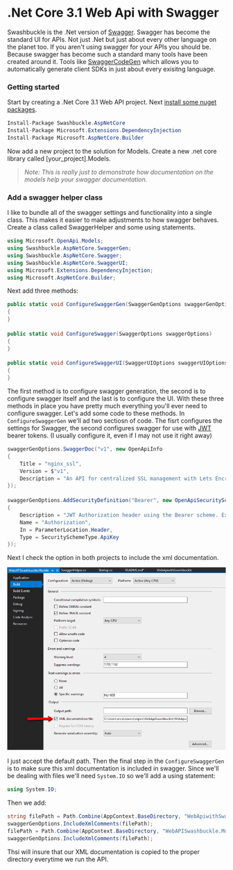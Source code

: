 # .Net Core 3.1 Web Api with Swagger
Swashbuckle is the .Net version of [Swagger](https://swagger.io/).
Swagger has become the standard UI for APIs.
Not just .Net but just about every other language on 
the planet too. If you aren't using swagger for your APIs 
you should be. Because swagger has become such a standard
many tools have been created around it. Tools like
[SwaggerCodeGen](https://swagger.io/tools/swagger-codegen/) 
which allows you to automatically 
generate client SDKs in just about every exisitng language. 

### Getting started
Start by creating a .Net Core 3.1 Web API project.
Next [install some nuget packages](https://docs.microsoft.com/en-us/nuget/quickstart/install-and-use-a-package-in-visual-studio).

``` csharp
Install-Package Swashbuckle.AspNetCore
Install-Package Microsoft.Extensions.DependencyInjection
Install-Package Microsoft.AspNetCore.Builder
```
Now add a new project to the solution for Models.
Create a new .net core library called [your_project].Models.

>*Note: This is really just to demonstrate how documentation* 
>*on the models help your swagger documentation.*

### Add a swagger helper class
I like to bundle all of the swagger settings and functionality 
into a single class. This makes it easier to make adjustments
to how swagger behaves. Create a class called SwaggerHelper
and some using statements.

``` csharp
using Microsoft.OpenApi.Models;
using Swashbuckle.AspNetCore.SwaggerGen;
using Swashbuckle.AspNetCore.Swagger;
using Swashbuckle.AspNetCore.SwaggerUI;
using Microsoft.Extensions.DependencyInjection;
using Microsoft.AspNetCore.Builder;
```

Next add three methods:

``` csharp
public static void ConfigureSwaggerGen(SwaggerGenOptions swaggerGenOptions)
{
}

public static void ConfigureSwagger(SwaggerOptions swaggerOptions)
{
}

public static void ConfigureSwaggerUI(SwaggerUIOptions swaggerUIOptions)
{
}
```

The first method is to configure swagger generation, the second
is to configure swagger itself and the last is to configure
the UI. With these three methods in place you have pretty
much everything you'll ever need to configure swagger.
Let's add some code to these methods. In `ConfigureSwaggerGen`
we'll ad two sectiosn of code. The fisrt configures the settings
for Swagger, the second configures swagger for use with [JWT](https://jwt.io/) bearer
tokens. (I usually configure it, even if I may not use it right away)

``` csharp
swaggerGenOptions.SwaggerDoc("v1", new OpenApiInfo
{
    Title = "nginx_ssl",
    Version = $"v1",
    Description = "An API for centralized SSL management with Lets Encrypt."
});

swaggerGenOptions.AddSecurityDefinition("Bearer", new OpenApiSecurityScheme()
{
    Description = "JWT Authorization header using the Bearer scheme. Example: \"Authorization: Bearer {token}\"",
    Name = "Authorization",
    In = ParameterLocation.Header,
    Type = SecuritySchemeType.ApiKey
});
```
Next I check the option in both projects to include the xml documentation.

![Xmldoc](WebApiwithSwashbuckle/xmldoc.png)

I just accept the default path. Then the final step in the `ConfigureSwaggerGen`
is to make sure this xml documentation is included in swagger.
Since we'll be dealing with files we'll need `System.IO` so we'll add a using statement:

``` csharp
using System.IO;
```

Then we add:

``` csharp
string filePath = Path.Combine(AppContext.BaseDirectory, "WebApiwithSwashbuckle.xml");
swaggerGenOptions.IncludeXmlComments(filePath);
filePath = Path.Combine(AppContext.BaseDirectory, "WebAPISwashbuckle.Models.xml");
swaggerGenOptions.IncludeXmlComments(filePath);
```

Thsi will insure that our XML documentation is copied to the proper 
directory everytime we run the API.